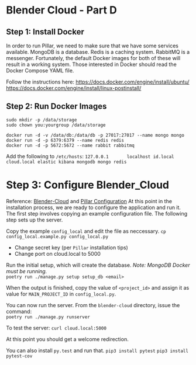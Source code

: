 # Blender Cloud - Part D

## Step 1: Install Docker 

In order to run Pillar, we need to make sure that we have some services available. MongoDB is a database. Redis is a caching system. RabbitMQ is a messenger. Fortunately, the default Docker images for both of these will result in a working system.  Those interested in Docker should read the Docker Compose YAML file.

Follow the instructions here:
https://docs.docker.com/engine/install/ubuntu/
https://docs.docker.com/engine/install/linux-postinstall/


## Step 2: Run Docker Images
```
sudo mkdir -p /data/storage
sudo chown you:yourgroup /data/storage
```

```
docker run -d -v /data/db:/data/db -p 27017:27017 --name mongo mongo
docker run -d -p 6379:6379 --name redis redis
docker run -d -p 5672:5672 --name rabbit rabbitmq
```

Add the following to `/etc/hosts`:
`127.0.0.1       localhost id.local cloud.local elastic kibana mongodb mongo redis`

# Step 3: Configure Blender_Cloud
Reference: [Blender-Cloud](https://developer.blender.org/diffusion/BC/) and [Pillar Configuration](https://pillarframework.org/development/install/)
At this point in the installation process, we are ready to configure the application and run it. The first step involves copying an example configuration file. The following step sets up the server. 

Copy the example `config_local` and edit the file as neccessary.
`cp config_local.example.py config_local.py`

- Change secret key (per `Pillar` installation tips)
- Change port on cloud.local to 5000


Run the initial setup, which will create the database. *Note: MongoDB Docker must be running.*    
`poetry run ./manage.py setup setup_db <email>`

When the output is finished, copy the value of `<project_id>` and assign it as value for `MAIN_PROJECT_ID` in `config_local.py`.    

You can now run the server. From the `blender-cloud` directory, issue the command:    
`poetry run ./manage.py runserver`

To test the server:
`curl cloud.local:5000`

At this point you should get a welcome redirection.

You can also install `py.test` and run that.
`pip3 install pytest`
`pip3 install pytest-cov`
